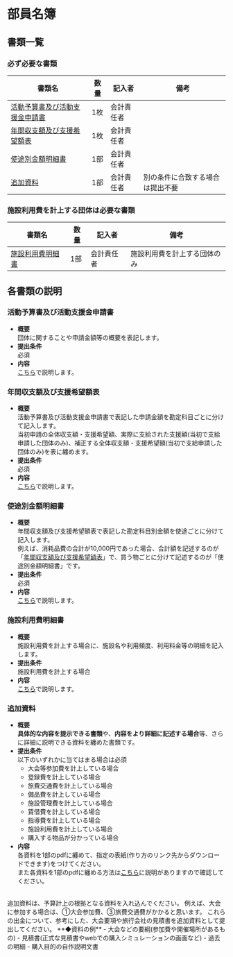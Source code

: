 # 部員名簿

## 書類一覧
### 必ず必要な書類
| 書類名       | 数量 | 記入者     | 備考 | 
| ------------ | ---- | ---------- | ---- | 
| [活動予算書及び活動支援金申請書](#活動予算書及び活動支援金申請書) | 1枚  | 会計責任者 |      | 
| [年間収支額及び支援希望額表](#年間収支額及び支援希望額表) | 1枚  | 会計責任者 |      | 
| [使途別金額明細書](#使途別金額明細書) | 1部  | 会計責任者 |      | 
| [追加資料](#追加資料) | 1部  | 会計責任者 | 別の条件に合致する場合は提出不要 | 


### 施設利用費を計上する団体は必要な書類
| 書類名       | 数量 | 記入者     | 備考 | 
| ------------ | ---- | ---------- | ---- | 
| [施設利用費明細書](#施設利用費明細書) | 1部  | 会計責任者 | 施設利用費を計上する団体のみ | 



## 各書類の説明
### 活動予算書及び活動支援金申請書
- **概要**  
団体に関することや申請金額等の概要を表記します。
- **提出条件**  
必須  
- **内容**  
[こちら]()で説明します。

### 年間収支額及び支援希望額表
- **概要**  
活動予算書及び活動支援金申請書で表記した申請金額を勘定科目ごとに分けて記入します。  
当初申請の全体収支額・支援希望額、実際に支給された支援額(当初で支給申請した団体のみ)、補正する全体収支額・支援希望額(当初で支給申請した団体のみ)を表に纏めます。
- **提出条件**  
必須  
- **内容**  
[こちら]()で説明します。

### 使途別金額明細書
- **概要**  
年間収支額及び支援希望額表で表記した勘定科目別金額を使途ごとに分けて記入します。  
例えば、消耗品費の合計が10,000円であった場合、合計額を記述するのが「[年間収支額及び支援希望額表](#年間収支額及び支援希望額表)」で、買う物ごとに分けて記述するのが「使途別金額明細書」です。
- **提出条件**  
必須  
- **内容**  
[こちら]()で説明します。

### 施設利用費明細書
- **概要**  
施設利用費を計上する場合に、施設名や利用頻度、利用料金等の明細を記入します。
- **提出条件**  
施設利用費を計上する場合  
- **内容**  
[こちら]()で説明します。

### 追加資料
- **概要**  
**具体的な内容を提示できる書類**や、**内容をより詳細に記述する場合**等、さらに詳細に説明できる資料を纏めた書類です。 
- **提出条件**  
以下のいずれかに当てはまる場合は必須  
  - 大会等参加費を計上している場合
  - 登録費を計上している場合
  - 旅費交通費を計上している場合
  - 備品費を計上している場合
  - 施設管理費を計上している場合
  - 賃借費を計上している場合
  - 指導費を計上している場合
  - 施設利用費を計上している場合  
  - 購入する物品が分かっている場合
- **内容**  
各資料を1部のpdfに纏めて、指定の表紙(作り方のリンク先からダウンロードできます)をつけてください。  
また各資料を1部のpdfに纏める方法は[こちら](./追加資料%20作り方.md)に説明がありますので確認してください。
<br>  
追加資料は、予算計上の根拠となる資料を入れ込んでください。  
例えば、大会に参加する場合は、①大会参加費、③旅費交通費がかかると思います。  
これらの出金について、参考にした、大会要項や旅行会社の見積書を追加資料として提出してください。
  **◆資料の例**  
  - 大会などの要綱(参加費や開催場所があるもの)
  - 見積書(正式な見積書やwebでの購入シミュレーションの画面など)
  - 過去の明細
  - 購入目的の自作説明文書
